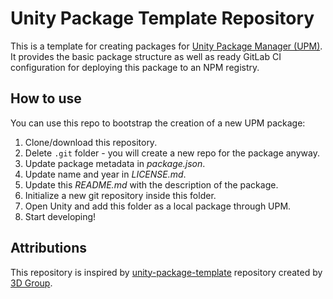 # Unity Package Template Repository

This is a template for creating packages for [Unity Package Manager (UPM)](https://docs.unity3d.com/Manual/Packages.html).
It provides the basic package structure as well as ready GitLab CI configuration for deploying this package to an NPM registry.

## How to use

You can use this repo to bootstrap the creation of a new UPM package:

1. Clone/download this repository.
2. Delete `.git` folder - you will create a new repo for the package anyway.
3. Update package metadata in _package.json_.
4. Update name and year in _LICENSE.md_.
5. Update this _README.md_ with the description of the package.
6. Initialize a new git repository inside this folder.
7. Open Unity and add this folder as a local package through UPM.
8. Start developing!

## Attributions

This repository is inspired by [unity-package-template](https://github.com/3d-group/unity-package-template) repository created by [3D Group](https://github.com/3d-group).

